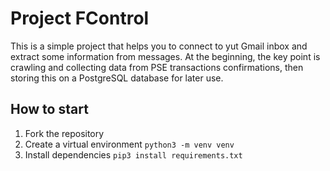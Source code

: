 # Project FControl
This is a simple project that helps you to connect to yut Gmail inbox and extract some information from messages.
At the beginning, the key point is crawling and collecting data from PSE transactions confirmations, then storing this on a PostgreSQL database for later use.

## How to start
1. Fork the repository
2. Create a virtual environment
    `python3 -m venv venv`
3. Install dependencies
    `pip3 install requirements.txt`

